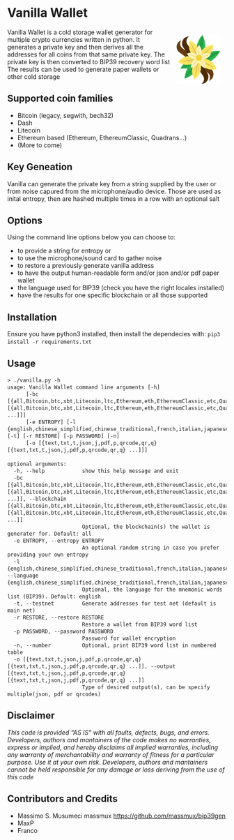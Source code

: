 # Vanilla Wallet

<img src="gfx/logo.png" width="100" align="right" vspace="15" hspace="15">

Vanilla Wallet is a cold storage wallet generator for multiple crypto currencies written in python. It generates a private key and then derives all the addresses for all coins from that same private key.
The private key is then converted to BIP39 recovery word list
The results can be used to generate paper wallets or other cold storage

## Supported coin families
 - Bitcoin (legacy, segwith, bech32)
 - Dash
 - Litecoin 
 - Ethereum based (Ethereum, EthereumClassic, Quadrans...)
 - (More to come)

## Key Geneation
Vanilla can generate the private key from a string supplied by the user or from noise capured from the microphone/audio device. Those are used as inital entropy, then are hashed multiple times in a row with an optional salt

## Options
Using the command line options below you can choose to:
  * to provide a string for entropy or
  * to use the microphone/sound card to gather noise
  * to restore a previously generate vanilla address
  * to have the output human-readable form and/or json and/or pdf paper wallet
  * the language used for BIP39 (check you have the right locales installed)
  * have the results for one specific blockchain or all those supported


## Installation
Ensure you have python3 installed, then install the dependecies with:
`pip3 install -r requirements.txt`

## Usage
```
> ./vanilla.py -h
usage: Vanilla Wallet command line arguments [-h]
      [-bc [{all,Bitcoin,btc,xbt,Litecoin,ltc,Ethereum,eth,EthereumClassic,etc,Quadrans,qdc,Dash,dash} [{all,Bitcoin,btc,xbt,Litecoin,ltc,Ethereum,eth,EthereumClassic,etc,Quadrans,qdc,Dash,dash} ...]]]
      [-e ENTROPY] [-l {english,chinese_simplified,chinese_traditional,french,italian,japanese,korean,spanish}] [-t] [-r RESTORE] [-p PASSWORD] [-n]
      [-o [{text,txt,t,json,j,pdf,p,qrcode,qr,q} [{text,txt,t,json,j,pdf,p,qrcode,qr,q} ...]]]

optional arguments:
  -h, --help            show this help message and exit
  -bc [{all,Bitcoin,btc,xbt,Litecoin,ltc,Ethereum,eth,EthereumClassic,etc,Quadrans,qdc,Dash,dash} [{all,Bitcoin,btc,xbt,Litecoin,ltc,Ethereum,eth,EthereumClassic,etc,Quadrans,qdc,Dash,dash} ...]], --blockchain [{all,Bitcoin,btc,xbt,Litecoin,ltc,Ethereum,eth,EthereumClassic,etc,Quadrans,qdc,Dash,dash} [{all,Bitcoin,btc,xbt,Litecoin,ltc,Ethereum,eth,EthereumClassic,etc,Quadrans,qdc,Dash,dash} ...]]
                        Optional, the blockchain(s) the wallet is generater for. Default: all
  -e ENTROPY, --entropy ENTROPY
                        An optional random string in case you prefer providing your own entropy
  -l {english,chinese_simplified,chinese_traditional,french,italian,japanese,korean,spanish}, --language {english,chinese_simplified,chinese_traditional,french,italian,japanese,korean,spanish}
                        Optional, the language for the mnemonic words list (BIP39). Default: english
  -t, --testnet         Generate addresses for test net (default is main net)
  -r RESTORE, --restore RESTORE
                        Restore a wallet from BIP39 word list
  -p PASSWORD, --password PASSWORD
                        Password for wallet encryption
  -n, --number          Optional, print BIP39 word list in numbered table
  -o [{text,txt,t,json,j,pdf,p,qrcode,qr,q} [{text,txt,t,json,j,pdf,p,qrcode,qr,q} ...]], --output [{text,txt,t,json,j,pdf,p,qrcode,qr,q} [{text,txt,t,json,j,pdf,p,qrcode,qr,q} ...]]
                        Type of desired output(s), can be specify multiple(json, pdf or qrcodes)

  ```

 ## Disclaimer
*This code is provided  ​“AS IS” with all faults, defects, bugs, and errors. Developers, authors  and mantainers of the code makes no warranties, express or implied, and hereby disclaims all implied warranties, including any warranty of merchantability and warranty of fitness for a particular purpose. 
Use it at your own risk. Developers, authors  and mantainers cannot be held responsible for any damage or loss deriving from the use of this code*

## Contributors and Credits
- Massimo S. Musumeci massmux https://github.com/massmux/bip39gen
- MaxP
- Franco